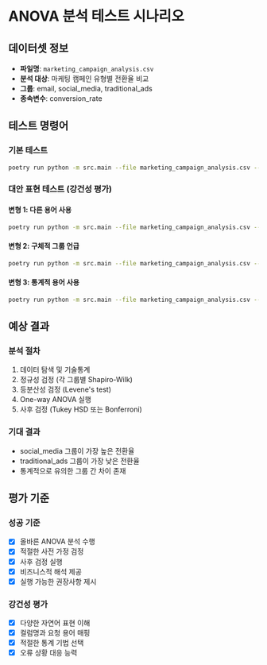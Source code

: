 # ANOVA 분석 테스트 시나리오

## 데이터셋 정보
- **파일명**: `marketing_campaign_analysis.csv`
- **분석 대상**: 마케팅 캠페인 유형별 전환율 비교
- **그룹**: email, social_media, traditional_ads
- **종속변수**: conversion_rate

## 테스트 명령어

### 기본 테스트
```bash
poetry run python -m src.main --file marketing_campaign_analysis.csv --request "서로 다른 캠페인 유형들 사이에서 전환율에 유의미한 차이가 있는지 검증해주세요"
```

### 대안 표현 테스트 (강건성 평가)

#### 변형 1: 다른 용어 사용
```bash
poetry run python -m src.main --file marketing_campaign_analysis.csv --request "각 마케팅 전략의 효과성을 비교분석하여 어떤 방법이 가장 우수한 성과를 보이는지 확인해주세요"
```

#### 변형 2: 구체적 그룹 언급
```bash
poetry run python -m src.main --file marketing_campaign_analysis.csv --request "이메일 마케팅과 소셜미디어, 그리고 전통적 광고 방식의 전환율을 비교해주세요"
```

#### 변형 3: 통계적 용어 사용
```bash
poetry run python -m src.main --file marketing_campaign_analysis.csv --request "campaign_type에 따른 conversion_rate의 평균값 차이가 통계적으로 유의한지 ANOVA로 검정해주세요"
```

## 예상 결과

### 분석 절차
1. 데이터 탐색 및 기술통계
2. 정규성 검정 (각 그룹별 Shapiro-Wilk)
3. 등분산성 검정 (Levene's test)
4. One-way ANOVA 실행
5. 사후 검정 (Tukey HSD 또는 Bonferroni)

### 기대 결과
- social_media 그룹이 가장 높은 전환율
- traditional_ads 그룹이 가장 낮은 전환율
- 통계적으로 유의한 그룹 간 차이 존재

## 평가 기준

### 성공 기준
- [x] 올바른 ANOVA 분석 수행
- [x] 적절한 사전 가정 검정
- [x] 사후 검정 실행
- [x] 비즈니스적 해석 제공
- [x] 실행 가능한 권장사항 제시

### 강건성 평가
- [x] 다양한 자연어 표현 이해
- [x] 컬럼명과 요청 용어 매핑
- [x] 적절한 통계 기법 선택
- [x] 오류 상황 대응 능력 